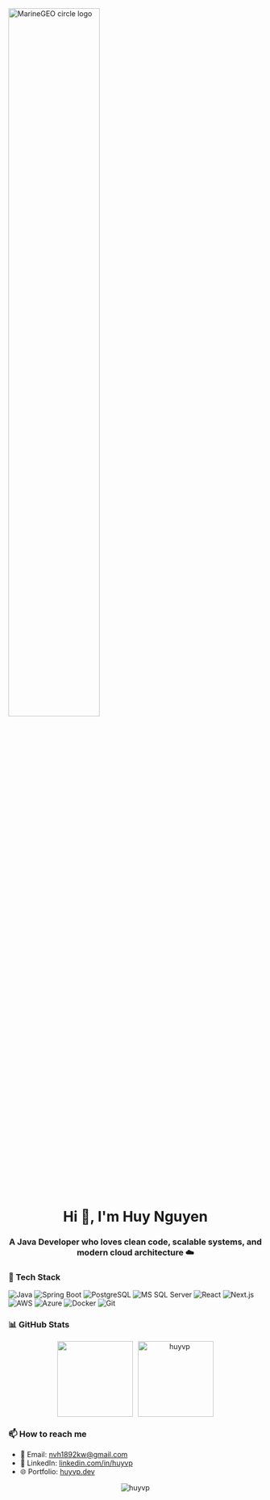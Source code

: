 <img src="http://studiopixel.in/wp-content/uploads/2017/11/senior-front-end-developer-openings-1.gif" alt="MarineGEO circle logo" width="60%">

<h1 align="center">Hi 👋, I'm Huy Nguyen</h1>
<h3 align="center">A Java Developer who loves clean code, scalable systems, and modern cloud architecture ☁️</h3>

### 🚀 Tech Stack

![Java](https://img.shields.io/badge/Java-ED8B00?style=flat&logo=openjdk&logoColor=white)
![Spring Boot](https://img.shields.io/badge/Spring%20Boot-6DB33F?style=flat&logo=spring-boot&logoColor=white)
![PostgreSQL](https://img.shields.io/badge/PostgreSQL-336791?style=flat&logo=postgresql&logoColor=white)
![MS SQL Server](https://img.shields.io/badge/SQL%20Server-CC2927?style=flat&logo=microsoft-sql-server&logoColor=white)
![React](https://img.shields.io/badge/React-20232A?style=flat&logo=react&logoColor=61DAFB)
![Next.js](https://img.shields.io/badge/Next.js-000000?style=flat&logo=next.js&logoColor=white)
![AWS](https://img.shields.io/badge/AWS-FF9900?style=flat&logo=amazonaws&logoColor=white)
![Azure](https://img.shields.io/badge/Azure-0078D4?style=flat&logo=microsoft-azure&logoColor=white)
![Docker](https://img.shields.io/badge/Docker-2496ED?style=flat&logo=docker&logoColor=white)
![Git](https://img.shields.io/badge/Git-F05032?style=flat&logo=git&logoColor=white)


### 📊 GitHub Stats
<div align="center" style="display: flex; gap: 10px; justify-content: center; flex-wrap: wrap;">
  <img src="https://github-readme-stats.vercel.app/api?username=huyvp&show_icons=true&theme=tokyonight&count_private=true&locale=en&include_all_commit=true&hide_rank=false&count_private=true" height="150"/>
  <img src="https://github-readme-stats.vercel.app/api/top-langs?username=huyvp&show_icons=true&locale=en&layout=compact&theme=tokyonight&langs_count=5&hide_border=true" height="150" alt="huyvp" />
</div>

### 📫 How to reach me

- 📧 Email: [nvh1892kw@gmail.com](mailto:nvh1892kw@gmail.com)
- 💼 LinkedIn: [linkedin.com/in/huyvp](https://www.linkedin.com/in/huyvp)
- 🌐 Portfolio: [huyvp.dev](https://huyvp.dev)

<div align="center" style="display: flex; gap: 10px; justify-content: center; flex-wrap: wrap;">
  <img align="center" src="https://github-readme-streak-stats.herokuapp.com/?user=huyvp&" alt="huyvp" />
</div>
